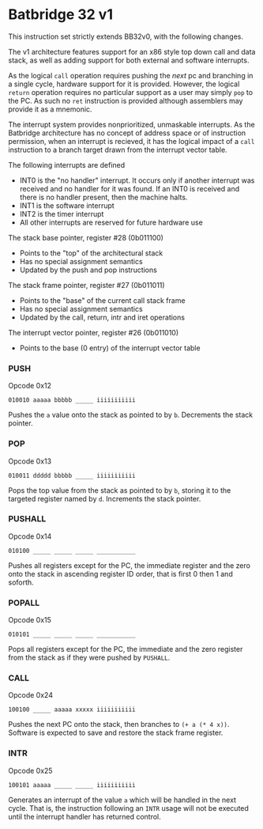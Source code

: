# Batbridge 32 v1

This instruction set strictly extends BB32v0, with the following changes.

The v1 architecture features support for an x86 style top down call and data
stack, as well as adding support for both external and software interrupts.

As the logical `call` operation requires pushing the _next_ pc and
branching in a single cycle, hardware support for it is
provided. However, the logical `return` operation requires no
particular support as a user may simply `pop` to the PC. As such no
`ret` instruction is provided although assemblers may provide it as a
mnemonic.

The interrupt system provides nonprioritized, unmaskable interrupts.
As the Batbridge architecture has no concept of address space or of
instruction permission, when an interrupt is recieved, it has the
logical impact of a `call` instruction to a branch target drawn from
the interrupt vector table.

The following interrupts are defined
 - INT0 is the "no handler" interrupt. It occurs only if another
   interrupt was received and no handler for it was found. If an INT0
   is received and there is no handler present, then the machine
   halts.
 - INT1 is the software interrupt
 - INT2 is the timer interrupt
 - All other interrupts are reserved for future hardware use

The stack base pointer, register #28 (0b011100)
 - Points to the "top" of the architectural stack
 - Has no special assignment semantics
 - Updated by the push and pop instructions

The stack frame pointer, register #27 (0b011011)
 - Points to the "base" of the current call stack frame
 - Has no special assignment semantics
 - Updated by the call, return, intr and iret operations

The interrupt vector pointer, register #26 (0b011010)
 - Points to the base (0 entry) of the interrupt vector table

### PUSH
Opcode 0x12

```
010010 aaaaa bbbbb _____ iiiiiiiiiii
```

Pushes the `a` value onto the stack as pointed to by `b`. Decrements
the stack pointer.

### POP
Opcode 0x13

```
010011 ddddd bbbbb _____ iiiiiiiiiii
```

Pops the top value from the stack as pointed to by `b`, storing it to
the targeted register named by `d`. Increments the stack pointer.

### PUSHALL
Opcode 0x14

```
010100 _____ _____ _____ ___________
```

Pushes all registers except for the PC, the immediate register and the
zero onto the stack in ascending register ID order, that is first 0
then 1 and soforth.

### POPALL
Opcode 0x15

```
010101 _____ _____ _____ ___________
```

Pops all registers except for the PC, the immediate and the zero
register from the stack as if they were pushed by `PUSHALL`.

### CALL
Opcode 0x24

```
100100 _____ aaaaa xxxxx iiiiiiiiiii
```

Pushes the next PC onto the stack, then branches to `(+ a (* 4 x))`. Software is
expected to save and restore the stack frame register.

### INTR
Opcode 0x25

```
100101 aaaaa _____ _____ iiiiiiiiiii
```

Generates an interrupt of the value `a` which will be handled in the
next cycle. That is, the instruction following an `INTR` usage will
not be executed until the interrupt handler has returned control.
